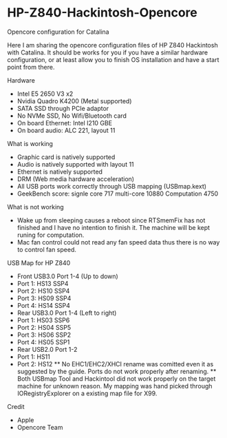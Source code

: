 # HP-Z840-Hackintosh-Opencore
Opencore configuration for Catalina

Here I am sharing the opencore configuration files of HP Z840 Hackintosh with Catalina. It should be works for you if you have a similar hardware configuration, or at least allow you to finish OS installation and have a start point from there.

Hardware
* Intel E5 2650 V3 x2
* Nvidia Quadro K4200 (Metal supported)
* SATA SSD through PCIe adaptor
* No NVMe SSD, No Wifi/Bluetooth card
* On board Ethernet: Intel I210 GBE
* On board audio: ALC 221, layout 11

What is working
* Graphic card is natively supported
* Audio is natively supported with layout 11
* Ethernet is natively supported
* DRM (Web media hardware acceleration)
* All USB ports work correctly through USB mapping (USBmap.kext)
* GeekBench score: signle core 717 multi-core 10880 Computation 4750

What is not working
* Wake up from sleeping causes a reboot since RTSmemFix has not finished and I have no intention to finish it. The machine will be kept runing for computation.
* Mac fan control could not read any fan speed data thus there is no way to control fan speed. 

USB Map for HP Z840
* Front USB3.0 Port 1-4 (Up to down)
*   Port 1: HS13 SSP4
*   Port 2: HS10 SSP4
*   Port 3: HS09 SSP4
*   Port 4: HS14 SSP4
*  Rear USB3.0 Port 1-4 (Left to right)
*   Port 1: HS03 SSP6
*   Port 2: HS04 SSP5
*   Port 3: HS06 SSP2
*   Port 4: HS05 SSP1
*  Rear USB2.0 Port 1-2
*   Port 1: HS11
*   Port 2: HS12
** No EHC1/EHC2/XHCI rename was comitted even it as suggested by the guide. Ports do not work properly after renaming. 
** Both USBmap Tool and Hackintool did not work properly on the target machine for unknown reason. My mapping was hand picked through IORegistryExplorer on a existing map file for X99.

Credit 
* Apple
* Opencore Team
